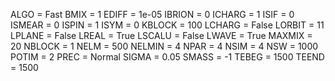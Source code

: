 ALGO = Fast
BMIX = 1
EDIFF = 1e-05
IBRION = 0
ICHARG = 1
ISIF = 0
ISMEAR = 0
ISPIN = 1
ISYM = 0
KBLOCK = 100
LCHARG = False
LORBIT = 11
LPLANE = False
LREAL = True
LSCALU = False
LWAVE = True
MAXMIX = 20
NBLOCK = 1
NELM = 500
NELMIN = 4
NPAR = 4
NSIM = 4
NSW = 1000
POTIM = 2
PREC = Normal
SIGMA = 0.05
SMASS = -1
TEBEG = 1500
TEEND = 1500
